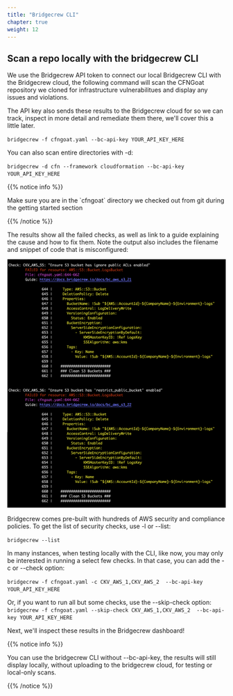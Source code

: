 ```yaml
---
title: "Bridgecrew CLI"
chapter: true
weight: 12
---
```


## Scan a repo locally with the bridgecrew CLI

We use the Bridgecrew API token to connect our local Bridgecrew CLI with the Bridgecrew cloud, the following command will scan the CFNGoat repository we cloned for infrastructure vulnerabilitues and display any issues and violations.

The API key also sends these results to the Bridgecrew cloud for so we can track, inspect in more detail and remediate them there, we'll cover this a little later.


`bridgecrew -f cfngoat.yaml --bc-api-key YOUR_API_KEY_HERE`

You can also scan entire directories with -d:

`bridgecrew -d cfn --framework cloudformation --bc-api-key YOUR_API_KEY_HERE` 

{{% notice info %}}
<p style='text-align: left;'>
Make sure you are in the `cfngoat` directory we checked out from git during the getting started section
</p>
{{% /notice %}}

The results show all the failed checks, as well as link to a guide explaining the cause and how to fix them. Note the output also includes the filename and snippet of code that is misconfigured:

![Bridgecrew CLI local scan output](./images/bridgecrewcli1.png "Bridgecrew CLI local scan output")

Bridgecrew comes pre-built with hundreds of AWS security and compliance policies. To get the list of security checks, use -l or --list:

`bridgecrew --list`

In many instances, when testing locally with the CLI, like now, you may only be interested in running a select few checks. In that case, you can add the -c or --check option:

`bridgecrew -f cfngoat.yaml -c CKV_AWS_1,CKV_AWS_2  --bc-api-key YOUR_API_KEY_HERE`

Or, if you want to run all but some checks, use the --skip-check option:
`bridgecrew -f cfngoat.yaml --skip-check CKV_AWS_1,CKV_AWS_2  --bc-api-key YOUR_API_KEY_HERE`

Next, we'll inspect these results in the Bridgecrew dashboard!

{{% notice info %}}
<p style='text-align: left;'>
You can use the bridgecrew CLI without --bc-api-key, the results will still display locally, without uploading to the bridgecrew cloud, for testing or local-only scans.
</p>
{{% /notice %}}